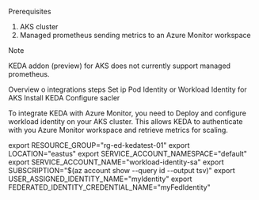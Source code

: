 

Prerequisites

1. AKS cluster
1. Managed prometheus sending metrics to an Azure Monitor workspace


> [!NOTE]
> KEDA addon (preview) for AKS does not currently support managed prometheus.

Overview o integrations steps
Set ip Pod Identity or Workload Identity for AKS
Install KEDA
Configure sacler


To integrate KEDA with Azure Monitor, you need to Deploy and configure workload identity on your AKS cluster. This allows KEDA to authenticate with you Azure Monitor workspace and retrieve metrics for scaling.


export RESOURCE_GROUP="rg-ed-kedatest-01"
export LOCATION="eastus"
export SERVICE_ACCOUNT_NAMESPACE="default"
export SERVICE_ACCOUNT_NAME="workload-identity-sa"
export SUBSCRIPTION="$(az account show --query id --output tsv)"
export USER_ASSIGNED_IDENTITY_NAME="myIdentity"
export FEDERATED_IDENTITY_CREDENTIAL_NAME="myFedIdentity" 
